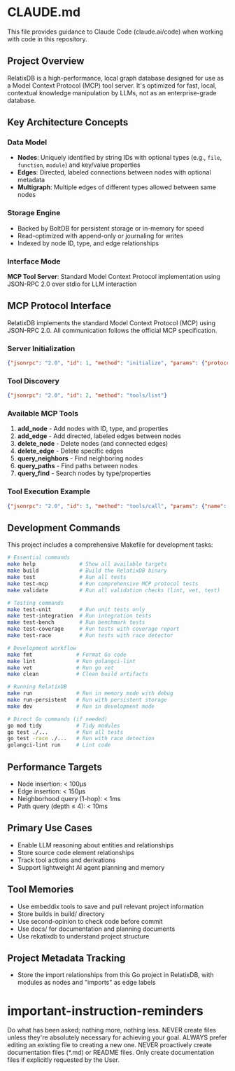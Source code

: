 # CLAUDE.md

This file provides guidance to Claude Code (claude.ai/code) when working with code in this repository.

## Project Overview
RelatixDB is a high-performance, local graph database designed for use as a Model Context Protocol (MCP) tool server. It's optimized for fast, local, contextual knowledge manipulation by LLMs, not as an enterprise-grade database.

## Key Architecture Concepts

### Data Model
- **Nodes**: Uniquely identified by string IDs with optional types (e.g., `file`, `function`, `module`) and key/value properties
- **Edges**: Directed, labeled connections between nodes with optional metadata
- **Multigraph**: Multiple edges of different types allowed between same nodes

### Storage Engine
- Backed by BoltDB for persistent storage or in-memory for speed
- Read-optimized with append-only or journaling for writes
- Indexed by node ID, type, and edge relationships

### Interface Mode
**MCP Tool Server**: Standard Model Context Protocol implementation using JSON-RPC 2.0 over stdio for LLM interaction

## MCP Protocol Interface
RelatixDB implements the standard Model Context Protocol (MCP) using JSON-RPC 2.0. All communication follows the official MCP specification.

### Server Initialization
```json
{"jsonrpc": "2.0", "id": 1, "method": "initialize", "params": {"protocolVersion": "2024-11-05", "capabilities": {}, "clientInfo": {"name": "client", "version": "1.0"}}}
```

### Tool Discovery
```json
{"jsonrpc": "2.0", "id": 2, "method": "tools/list"}
```

### Available MCP Tools
1. **add_node** - Add nodes with ID, type, and properties
2. **add_edge** - Add directed, labeled edges between nodes  
3. **delete_node** - Delete nodes (and connected edges)
4. **delete_edge** - Delete specific edges
5. **query_neighbors** - Find neighboring nodes
6. **query_paths** - Find paths between nodes
7. **query_find** - Search nodes by type/properties

### Tool Execution Example
```json
{"jsonrpc": "2.0", "id": 3, "method": "tools/call", "params": {"name": "add_node", "arguments": {"id": "node_id", "type": "type", "props": {"key": "value"}}}}
```

## Development Commands
This project includes a comprehensive Makefile for development tasks:

```bash
# Essential commands
make help              # Show all available targets
make build             # Build the RelatixDB binary
make test              # Run all tests
make test-mcp          # Run comprehensive MCP protocol tests
make validate          # Run all validation checks (lint, vet, test)

# Testing commands
make test-unit         # Run unit tests only
make test-integration  # Run integration tests
make test-bench        # Run benchmark tests
make test-coverage     # Run tests with coverage report
make test-race         # Run tests with race detector

# Development workflow
make fmt              # Format Go code
make lint             # Run golangci-lint
make vet              # Run go vet
make clean            # Clean build artifacts

# Running RelatixDB
make run              # Run in memory mode with debug
make run-persistent   # Run with persistent storage
make dev              # Run in development mode

# Direct Go commands (if needed)
go mod tidy           # Tidy modules
go test ./...         # Run all tests
go test -race ./...   # Run with race detection
golangci-lint run     # Lint code
```

## Performance Targets
- Node insertion: < 100µs
- Edge insertion: < 150µs  
- Neighborhood query (1-hop): < 1ms
- Path query (depth ≤ 4): < 10ms

## Primary Use Cases
- Enable LLM reasoning about entities and relationships
- Store source code element relationships
- Track tool actions and derivations
- Support lightweight AI agent planning and memory

## Tool Memories
- Use embeddix tools to save and pull relevant project information
- Store builds in build/ directory
- Use second-opinion to check code before commit
- Use docs/ for documentation and planning documents
- Use rekatixdb to understand project structure

## Project Metadata Tracking
- Store the import relationships from this Go project in RelatixDB, with modules as nodes and "imports" as edge labels

# important-instruction-reminders
Do what has been asked; nothing more, nothing less.
NEVER create files unless they're absolutely necessary for achieving your goal.
ALWAYS prefer editing an existing file to creating a new one.
NEVER proactively create documentation files (*.md) or README files. Only create documentation files if explicitly requested by the User.